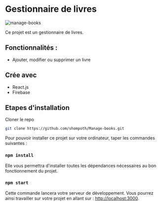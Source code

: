 # Gestionnaire de livres

![manage-books](https://github.com/shompoth/Manage-books/blob/main/src/assets/img/screenshot-manage-books.png)

Ce projet est un gestionnaire de livres.

## Fonctionnalités :
- Ajouter, modifier ou supprimer un livre

## Crée avec

* React.js
* Firebase

## Etapes d'installation

Cloner le repo
```sh
git clone https://github.com/shompoth/Manage-books.git
```

Pour pouvoir installer ce projet sur votre ordinateur, taper les commandes suivantes :

### `npm install`

Elle vous permettra d'installer toutes les dépendances nécessaires au bon fonctionnement du projet.

### `npm start`

Cette commande lancera votre serveur de développement. Vous pourrez ainsi travailler sur votre projet en allant sur : [http://localhost:3000](http://localhost:3000).
